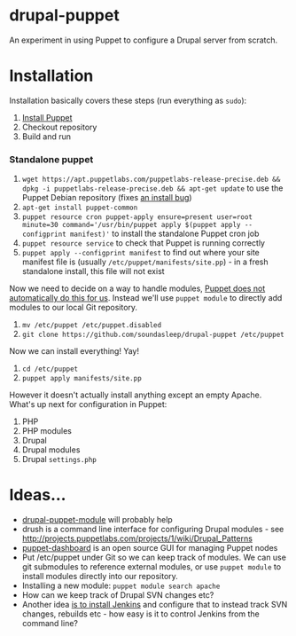 drupal-puppet
=============

An experiment in using Puppet to configure a Drupal server from scratch.

# Installation

Installation basically covers these steps (run everything as `sudo`):

1. [Install Puppet](http://docs.puppetlabs.com/guides/installation.html#debian-and-ubuntu)
1. Checkout repository
1. Build and run

### Standalone puppet

1. `wget https://apt.puppetlabs.com/puppetlabs-release-precise.deb && dpkg -i puppetlabs-release-precise.deb && apt-get update` to use the Puppet Debian repository (fixes [an install bug](https://groups.google.com/forum/#!msg/puppet-users/W59B4KEx4e8/cQ7TbDllV3oJ))
1. `apt-get install puppet-common`
1. `puppet resource cron puppet-apply ensure=present user=root minute=30 command='/usr/bin/puppet apply $(puppet apply --configprint manifest)'` to install the standalone Puppet cron job
1. `puppet resource service` to check that Puppet is running correctly
1. `puppet apply --configprint manifest` to find out where your site manifest file is (usually `/etc/puppet/manifests/site.pp`) - in a fresh standalone install, this file will not exist

Now we need to decide on a way to handle modules, [Puppet does not automatically do this for us](http://blog.csanchez.org/2013/01/24/managing-puppet-modules-with-librarian-puppet/). Instead we'll use `puppet module` to directly add modules to our local Git repository.

1. `mv /etc/puppet /etc/puppet.disabled`
1. `git clone https://github.com/soundasleep/drupal-puppet /etc/puppet`

Now we can install everything! Yay!

1. `cd /etc/puppet`
1. `puppet apply manifests/site.pp`

However it doesn't actually install anything except an empty Apache. What's up next for configuration in Puppet:

1. PHP
1. PHP modules
1. Drupal
1. Drupal modules
1. Drupal `settings.php`

# Ideas...

* [drupal-puppet-module](https://github.com/nmcteam/drupal-puppet-module) will probably help
* drush is a command line interface for configuring Drupal modules - see http://projects.puppetlabs.com/projects/1/wiki/Drupal_Patterns
* [puppet-dashboard](https://github.com/sodabrew/puppet-dashboard) is an open source GUI for managing Puppet nodes
* Put /etc/puppet under Git so we can keep track of modules. We can use git submodules to reference external modules, or use `puppet module` to install modules directly into our repository.
* Installing a new module: `puppet module search apache`
* How can we keep track of Drupal SVN changes etc?
* Another idea [is to install Jenkins](http://serverfault.com/a/372660/72354) and configure that to instead track SVN changes, rebuilds etc - how easy is it to control Jenkins from the command line?
